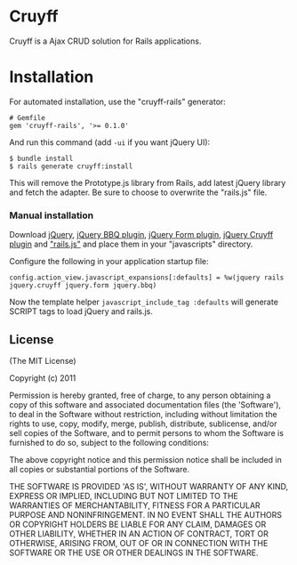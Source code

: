 
# Cruyff

Cruyff is a Ajax CRUD solution for Rails applications.

# Installation

For automated installation, use the "cruyff-rails" generator:

    # Gemfile
    gem 'cruyff-rails', '>= 0.1.0'

And run this command (add `-ui` if you want jQuery UI):

    $ bundle install
    $ rails generate cruyff:install

This will remove the Prototype.js library from Rails, add latest jQuery library and fetch the adapter. Be sure to choose to overwrite the "rails.js" file.

### Manual installation

Download [jQuery][jquery], [jQuery BBQ plugin][jquery.bbq], [jQuery Form plugin][jquery.form], [jQuery Cruyff plugin][jquery.cruyff] and ["rails.js"][adapter] and place them in your "javascripts" directory.

Configure the following in your application startup file:

    config.action_view.javascript_expansions[:defaults] = %w(jquery rails jquery.cruyff jquery.form jquery.bbq)

Now the template helper `javascript_include_tag :defaults` will generate SCRIPT tags to load jQuery and rails.js.

## License 

(The MIT License)

Copyright (c) 2011

Permission is hereby granted, free of charge, to any person obtaining
a copy of this software and associated documentation files (the
'Software'), to deal in the Software without restriction, including
without limitation the rights to use, copy, modify, merge, publish,
distribute, sublicense, and/or sell copies of the Software, and to
permit persons to whom the Software is furnished to do so, subject to
the following conditions:

The above copyright notice and this permission notice shall be
included in all copies or substantial portions of the Software.

THE SOFTWARE IS PROVIDED 'AS IS', WITHOUT WARRANTY OF ANY KIND,
EXPRESS OR IMPLIED, INCLUDING BUT NOT LIMITED TO THE WARRANTIES OF
MERCHANTABILITY, FITNESS FOR A PARTICULAR PURPOSE AND NONINFRINGEMENT.
IN NO EVENT SHALL THE AUTHORS OR COPYRIGHT HOLDERS BE LIABLE FOR ANY
CLAIM, DAMAGES OR OTHER LIABILITY, WHETHER IN AN ACTION OF CONTRACT,
TORT OR OTHERWISE, ARISING FROM, OUT OF OR IN CONNECTION WITH THE
SOFTWARE OR THE USE OR OTHER DEALINGS IN THE SOFTWARE.

[jquery]: http://docs.jquery.com/Downloading_jQuery
[adapter]: https://github.com/andref5/cruyff/raw/master/lib/generators/cruyff/templates/rails.js
[jquery.cruyff]: https://github.com/andref5/cruyff/raw/master/lib/generators/cruyff/templates/jquery.cruyff.js
[jquery.bbq]: https://github.com/cowboy/jquery-bbq/raw/master/jquery.ba-bbq.js
[jquery.form]: https://github.com/malsup/form/raw/master/jquery.form.js
